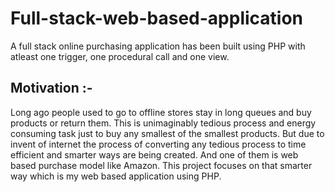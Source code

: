 # Full-stack-web-based-application
A full stack online purchasing application has been built using PHP with atleast one trigger, one  procedural call and one view.

## Motivation :-
Long ago people used to go to offline stores stay in long queues and buy products or return them. This is unimaginably tedious process and energy consuming task just to buy any smallest of the smallest products. But due to invent of internet the process of converting any tedious process to time efficient and smarter ways are being created. And one of them is web based purchase model like Amazon. This project focuses on that smarter way which is my web based application using PHP.

